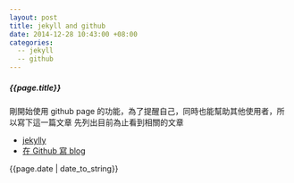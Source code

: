 ```yaml
---
layout: post
title: jekyll and github
date: 2014-12-28 10:43:00 +08:00
categories:
  -- jekyll
  -- github
---
```

##### {{page.title}} #####

剛開始使用 github page 的功能，為了提醒自己，同時也能幫助其他使用者，所以寫下這一篇文章 
先列出目前為止看到相關的文章 
+ [jekylly](http://jekyllrb.com/docs/templates/) 
+ [在 Github 寫 blog](http://blog.bonereborn.com/github/2013/09/05/blogging-on-github/) 


{{page.date | date_to_string}}

